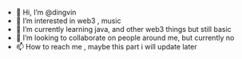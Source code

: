 - 👋 Hi, I’m @dingvin
- 👀 I’m interested in web3 , music
- 🌱 I’m currently learning java, and other web3 things but still basic
- 💞️ I’m looking to collaborate on people around me, but currently no
- 📫 How to reach me , maybe this part i will update later

<!---
dingvin/dingvin is a ✨ special ✨ repository because its `README.md` (this file) appears on your GitHub profile.
You can click the Preview link to take a look at your changes.
--->
